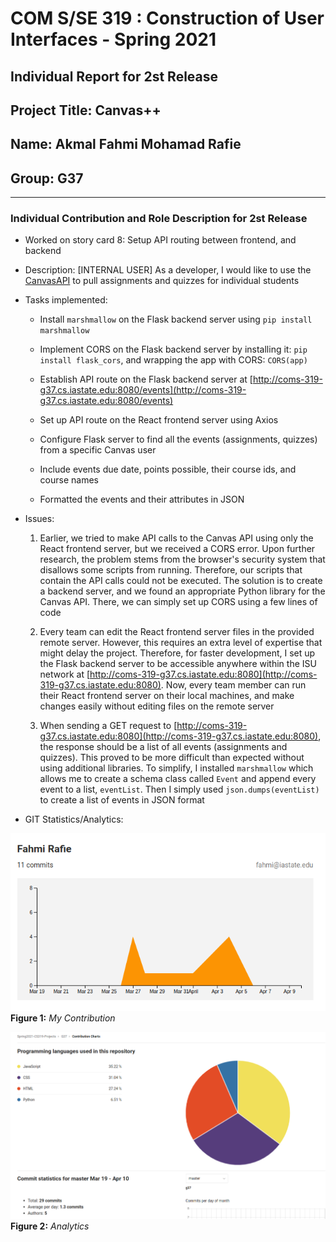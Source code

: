 # COM S/SE 319 : Construction of User Interfaces - Spring 2021

## Individual Report for 2st Release

## Project Title: Canvas++

## Name: Akmal Fahmi Mohamad Rafie

## Group: G37

---

### Individual Contribution and Role Description for 2st Release

- Worked on story card 8: Setup API routing between frontend, and backend

- Description: [INTERNAL USER] As a developer, I would like to use the [CanvasAPI](https://github.com/ucfopen/canvasapi) to pull assignments and quizzes for individual students

- Tasks implemented:
  - Install `marshmallow` on the Flask backend server using `pip install marshmallow`

  - Implement CORS on the Flask backend server by installing it: `pip install flask_cors`, and wrapping the app with CORS: `CORS(app)`
  
  - Establish API route on the Flask backend server at [http://coms-319-g37.cs.iastate.edu:8080/events](http://coms-319-g37.cs.iastate.edu:8080/events)
  
  - Set up API route on the React frontend server using Axios
  - Configure Flask server to find all the events (assignments, quizzes) from a specific Canvas user
  - Include events due date, points possible, their course ids, and course names
  - Formatted the events and their attributes in JSON

- Issues:
  1. Earlier, we tried to make API calls to the Canvas API using only the React frontend server, but we received a CORS error. Upon further research, the problem stems from the browser's security system that disallows some scripts from running. Therefore, our scripts that contain the API calls could not be executed. The solution is to create a backend server, and we found an appropriate Python library for the Canvas API. There, we can simply set up CORS using a few lines of code

  2. Every team can edit the React frontend server files in the provided remote server. However, this requires an extra level of expertise that might delay the project. Therefore, for faster development, I set up the Flask backend server to be accessible anywhere within the ISU network at [http://coms-319-g37.cs.iastate.edu:8080](http://coms-319-g37.cs.iastate.edu:8080). Now, every team member can run their React frontend server on their local machines, and make changes easily without editing files on the remote server

  3. When sending a GET request to [http://coms-319-g37.cs.iastate.edu:8080](http://coms-319-g37.cs.iastate.edu:8080), the response should be a list of all events (assignments and quizzes). This proved to be more difficult than expected without using additional libraries. To simplify, I installed `marshmallow` which allows me to create a schema class called `Event` and append every event to a list, `eventList`. Then I simply used `json.dumps(eventList)` to create a list of events in JSON format

- GIT Statistics/Analytics:

![My Contribution](images/git1-1.png)
**Figure 1:** *My Contribution*

![Analytics](images/git2-2.png)
**Figure 2:** *Analytics*
